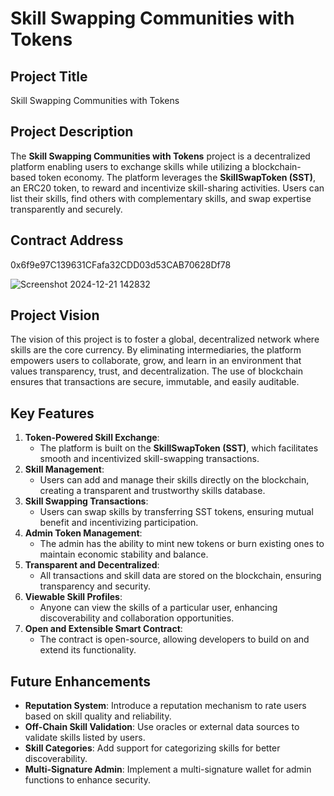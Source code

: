 # Skill Swapping Communities with Tokens

## Project Title
Skill Swapping Communities with Tokens

## Project Description
The **Skill Swapping Communities with Tokens** project is a decentralized platform enabling users to exchange skills while utilizing a blockchain-based token economy. The platform leverages the **SkillSwapToken (SST)**, an ERC20 token, to reward and incentivize skill-sharing activities. Users can list their skills, find others with complementary skills, and swap expertise transparently and securely.


## Contract Address
0x6f9e97C139631CFafa32CDD03d53CAB70628Df78

![Screenshot 2024-12-21 142832](https://github.com/user-attachments/assets/6e674864-3d56-4f6c-a202-62320877067a)


## Project Vision
The vision of this project is to foster a global, decentralized network where skills are the core currency. By eliminating intermediaries, the platform empowers users to collaborate, grow, and learn in an environment that values transparency, trust, and decentralization. The use of blockchain ensures that transactions are secure, immutable, and easily auditable.


## Key Features
1. **Token-Powered Skill Exchange**:
   - The platform is built on the **SkillSwapToken (SST)**, which facilitates smooth and incentivized skill-swapping transactions.
2. **Skill Management**:
   - Users can add and manage their skills directly on the blockchain, creating a transparent and trustworthy skills database.
3. **Skill Swapping Transactions**:
   - Users can swap skills by transferring SST tokens, ensuring mutual benefit and incentivizing participation.
4. **Admin Token Management**:
   - The admin has the ability to mint new tokens or burn existing ones to maintain economic stability and balance.
5. **Transparent and Decentralized**:
   - All transactions and skill data are stored on the blockchain, ensuring transparency and security.
6. **Viewable Skill Profiles**:
   - Anyone can view the skills of a particular user, enhancing discoverability and collaboration opportunities.
7. **Open and Extensible Smart Contract**:
   - The contract is open-source, allowing developers to build on and extend its functionality.


## Future Enhancements
- **Reputation System**: Introduce a reputation mechanism to rate users based on skill quality and reliability.
- **Off-Chain Skill Validation**: Use oracles or external data sources to validate skills listed by users.
- **Skill Categories**: Add support for categorizing skills for better discoverability.
- **Multi-Signature Admin**: Implement a multi-signature wallet for admin functions to enhance security.
